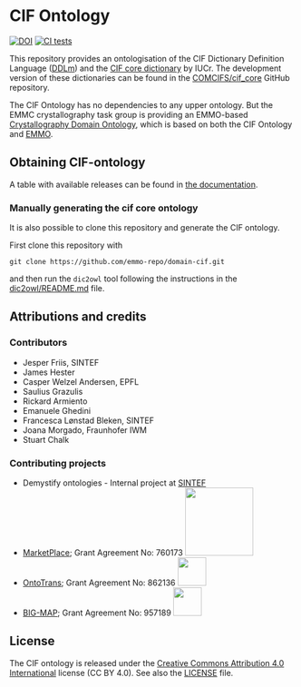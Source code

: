 # CIF Ontology

[![DOI](https://zenodo.org/badge/272473769.svg)](https://zenodo.org/badge/latestdoi/272473769)
[![CI tests](https://github.com/emmo-repo/CIF-ontology/workflows/CI/badge.svg)](https://github.com/emmo-repo/CIF-ontology/actions/)

This repository provides an ontologisation of the CIF Dictionary Definition Language ([DDLm](https://www.iucr.org/resources/cif/ddl/ddlm)) and the [CIF core dictionary](https://www.iucr.org/resources/cif/dictionaries/cif_core) by IUCr.
The development version of these dictionaries can be found in the [COMCIFS/cif_core](https://github.com/COMCIFS/cif_core) GitHub repository.

The CIF Ontology has no dependencies to any upper ontology.
But the EMMC crystallography task group is providing an EMMO-based [Crystallography Domain Ontology](https://github.com/emmo-repo/domain-crystallography), which is based on both the CIF Ontology and [EMMO](https://github.com/emmo-repo/EMMO).

## Obtaining CIF-ontology

A table with available releases can be found in [the documentation](https://emmo-repo.github.io/CIF-ontology/).

### Manually generating the cif core ontology

It is also possible to clone this repository and generate the CIF ontology.

First clone this repository with

```console
git clone https://github.com/emmo-repo/domain-cif.git
```

and then run the `dic2owl` tool following the instructions in the [dic2owl/README.md](dic2owl/README.md) file.

## Attributions and credits

### Contributors

- Jesper Friis, SINTEF
- James Hester
- Casper Welzel Andersen, EPFL
- Saulius Grazulis
- Rickard Armiento
- Emanuele Ghedini
- Francesca Lønstad Bleken, SINTEF
- Joana Morgado, Fraunhofer IWM
- Stuart Chalk

### Contributing projects

- Demystify ontologies - Internal project at [SINTEF](www.sintef.no)
- [MarketPlace](https://www.the-marketplace-project.eu/);
  Grant Agreement No: 760173
  <!-- markdownlint-disable-next-line MD033 -->
  <img src="https://www.the-marketplace-project.eu/content/dam/iwm/the-marketplace-project/images/MARKETPLACE_LOGO_300dpi.png" width="120">
- [OntoTrans](https://ontotrans.eu/);
  Grant Agreement No: 862136
  <!-- markdownlint-disable-next-line MD033 -->
  <img src="https://ontotrans.eu/wp-content/uploads/2020/05/ot_logo_rosa_gro%C3%9F.svg" height="50">
- [BIG-MAP](https://www.big-map.eu/);
  Grant Agreement No: 957189
  <!-- markdownlint-disable-next-line MD033 -->
  <img src="https://avatars1.githubusercontent.com/u/72801303?s=200&v=4" height="50">

## License

The CIF ontology is released under the [Creative Commons Attribution 4.0 International](https://creativecommons.org/licenses/by/4.0/legalcode) license (CC BY 4.0).
See also the [LICENSE](LICENSE) file.

